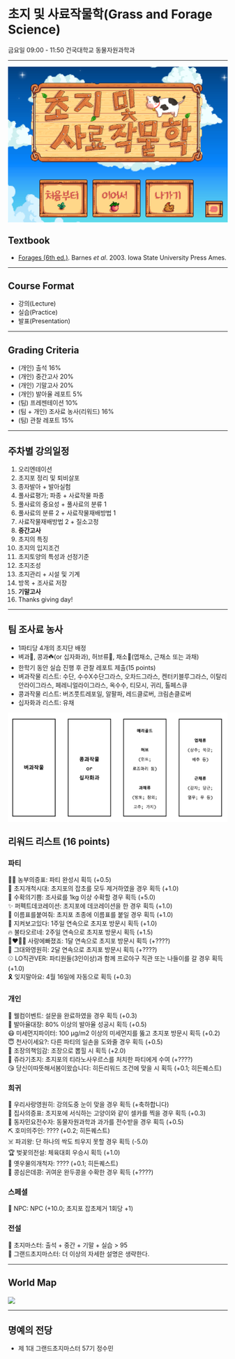 # 초지 및 사료작물학(Grass and Forage Science)
금요일 09:00 - 11:50 건국대학교 동물자원과학과  

--------------------------------------
<img src="head.png" align="center" />


## Textbook
- [Forages (6th ed.)](https://www.nhbs.com/forages-volume-1-book). Barnes *et al*. 2003. Iowa State University Press Ames.  
--------------------------------------

## Course Format
- 강의(Lecture)
- 실습(Practice)
- 발표(Presentation)
--------------------------------------

## Grading Criteria
- (개인) 출석 16% 
- (개인) 중간고사 20%
- (개인) 기말고사 20%
- (개인) 발아율 레포트 5%
- (팀) 프레젠테이션 10%
- (팀 + 개인) 조사료 농사(리워드) 16%
- (팀) 관찰 레포트 15%

--------------------------------------
## 주차별 강의일정
1. 오리엔테이션  
2. 초지포 정리 및 퇴비살포  
3. 종자발아 + 발아실험  
4. 풀사료평가; 파종 + 사료작물 파종  
5. 풀사료의 중요성 + 풀사료의 분류 1  
6. 풀사료의 분류 2 + 사료작물재배방법 1  
7. 사료작물재배방법 2 + 질소고정  
8. **중간고사**  
9. 초지의 특징  
10. 초지의 입지조건  
11. 초지토양의 특성과 선정기준  
12. 초지조성  
13. 초지관리 + 시설 및 기계   
14. 방목 + 조사료 저장  
15. **기말고사**  
16. Thanks giving day!  

--------------------------------------
## 팀 조사료 농사
- 1파티당 4개의 초지단 배정  
- 벼과🌾, 콩과☘️(or 십자화과), 허브류🌿, 채소🥬(엽채소, 근채소 또는 과채)  
- 한학기 동안 실습 진행 후 관찰 레포트 제출(15 points)  
- 벼과작물 리스트: 수단, 수수X수단그라스, 오차드그라스, 켄터키블루그라스, 이탈리안라이그라스, 페레니얼라이그라스, 옥수수, 티모시, 귀리, 톨페스큐  
- 콩과작물 리스트: 버즈풋트레포일, 알팔파, 레드클로버, 크림손클로버  
- 십자화과 리스트: 유채  

<img src="forages.png" align="center" />

## 리워드 리스트 (16 points)
### 파티
:woman_farmer: 농부의증표: 파티 완성시 획득 (+0.5)  
:racehorse: 초지개척시대: 초지포의 잡초를 모두 제거하였을 경우 획득 (+1.0)  
:ear_of_rice: 수확의기쁨: 조사료를 1kg 이상 수확할 경우 획득 (+5.0)  
:sparkles: 퍼펙트데코레이션: 초지포에 데코레이션을 한 경우 획득 (+1.0)  
:name_badge: 이름표를붙여줘: 초지포 초종에 이름표를 붙일 경우 획득 (+1.0)  
:eyes: 지켜보고있다: 1주일 연속으로 초지포 방문시 획득 (+1.0)  
:fire: 불타오르네: 2주일 연속으로 초지포 방문시 획득 (+1.5)  
:couplekiss_man_woman: 사랑에빠졌죠: 1달 연속으로 초지포 방문시 획득 (+????)  
:ring: 그대와영원히: 2달 연속으로 초지포 방문시 획득 (+????)  
:baseball: LO직관VER: 파티원들(3인이상)과 함께 프로야구 직관 또는 나들이를 갈 경우 획득 (+1.0)  
:reminder_ribbon: 잊지말아요: 4월 16일에 자동으로 획득 (+0.3)  

### 개인
:angel: 웰컴이벤트: 설문을 완료하였을 경우 획득 (+0.3)  
:seedling: 발아율대장: 80% 이상의 발아율 성공시 획득 (+0.5)  
:mask: 미세먼지파이터: 100 µg/m2 이상의 미세먼지를 뚫고 초지포 방문시 획득 (+0.2)  
:innocent: 천사이세요?: 다른 파티의 일손을 도와줄 경우 획득 (+0.5)  
:dragon_face: 조장의책임감: 조장으로 뽑힐 시 획득 (+2.0)  
:crocodile: 쥬라기초지: 초지포의 티라노사우르스를 처치한 파티에게 수여 (+????)  
:kissing_heart: 당신이따뜻해서봄이왔습니다: 히든리워드 조건에 맞을 시 획득 (+0.1; 히든퀘스트)  

### 희귀
:couple_with_heart: 우리사랑영원히: 강의도중 눈이 맞을 경우 획득 (+축하합니다)  
:feet: 집사의증표: 초지포에 서식하는 고양이와 같이 셀카를 찍을 경우 획득 (+0.3)  
:microphone: 동자민요전수자: 동물자원과학과 과가를 전수받을 경우 획득 (+0.5)  
:pick: 호미의주인: ???? (+0.2; 히든퀘스트)  
:skull_and_crossbones: 파괴왕: 단 하나의 싹도 틔우지 못할 경우 획득 (-5.0)  
:trophy: 벚꽃의전설: 체육대회 우승시 획득 (+1.0)  
:whale: 옛우물의개척자: ???? (+0.1; 히든퀘스트)  
:peanuts: 콩심은데콩: 귀여운 완두콩을 수확한 경우 획득 (+????)  

### 스페셜
:robot: NPC: NPC (+10.0; 초지포 잡초제거 1회당 +1)  

### 전설
:crown: 초지마스터: 출석 + 중간 + 기말 + 실습 > 95  
:princess: 그랜드초지마스터: 더 이상의 자세한 설명은 생략한다.  

--------------------------------------
## World Map
<img src="location.png" align="center" />

--------------------------------------
## 명예의 전당  
- 제 1대 그랜드초지마스터 57기 정수민  
